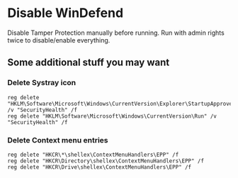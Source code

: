 # Disable WinDefend

Disable Tamper Protection manually before running.
Run with admin rights twice to disable/enable everything.

## Some additional stuff you may want

### Delete Systray icon

```batchfile
reg delete "HKLM\Software\Microsoft\Windows\CurrentVersion\Explorer\StartupApproved\Run" /v "SecurityHealth" /f
reg delete "HKLM\Software\Microsoft\Windows\CurrentVersion\Run" /v "SecurityHealth" /f
```

### Delete Context menu entries

```batchfile
reg delete "HKCR\*\shellex\ContextMenuHandlers\EPP" /f
reg delete "HKCR\Directory\shellex\ContextMenuHandlers\EPP" /f
reg delete "HKCR\Drive\shellex\ContextMenuHandlers\EPP" /f
```
